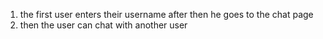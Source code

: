 1. the first user enters their username after then he goes to the chat page
2. then the user can chat with another user 
